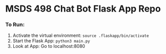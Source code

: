 # MSDS 498 Chat Bot Flask App Repo

### To Run:

1. Activate the virtual environment: `source .flaskapp/bin/activate`
2. Start the Flask App: `python3 main.py`
3. Look at App: Go to localhost:8080
